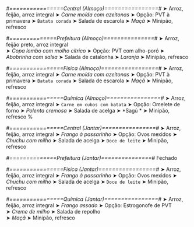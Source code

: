 
*#================Central (Almoço)================#*
➤ Arroz, feijão, arroz integral
➤ *Carne moída com azeitonas*
➤ Opção: PVT à primavera
➤ `Batata corada`
➤ Salada de escarola
➤ *Maçã*
➤ Minipão, refresco

*#==============Prefeitura (Almoço)===============#*
➤ Arroz, feijão preto, arroz integral  
➤ *Copa lombo com molho cítrico*
➤ Opção: PVT com alho-poró
➤ *Abobrinha com salsa*
➤ Salada de catalonha
➤ *Laranja*
➤ Minipão, refresco

*#================Física (Almoço)=================#*
➤ Arroz, feijão, arroz integral
➤ *Carne moída com azeitonas*
➤ Opção: PVT à primavera
➤ `Batata corada`
➤ Salada de escarola
➤ *Maçã*
➤ Minipão, refresco

*#================Química (Almoço)================#*
➤ Arroz, feijão, arroz integral
➤ `Carne em cubos com batata`
➤ Opção: Omelete de forno 
➤ *Polenta cremosa*
➤ Salada de acelga 
➤ *Sagú *
➤ Minipão, refresco
%

*#================Central (Jantar)================#*
➤ Arroz, feijão, arroz integral
➤ *Frango à passarinho*
➤ Opção: Ovos mexidos
➤ *Chuchu com milho*
➤ Salada de acelga
➤ `Doce de leite`
➤ Minipão, refresco

*#==============Prefeitura (Jantar)===============#*
Fechado

*#================Física (Jantar)=================#*
➤ Arroz, feijão, arroz integral
➤ *Frango à passarinho*
➤ Opção: Ovos mexidos
➤ *Chuchu com milho*
➤ Salada de acelga
➤ `Doce de leite`
➤ Minipão, refresco

*#================Química (Jantar)================#*
➤ Arroz, feijão, arroz integral
➤ *Frango assado*
➤ Opção: Estrogonofe de PVT  
➤ *Creme de milho*
➤ Salada de repolho     
➤ *Maçã*
➤ Minipão, refresco
